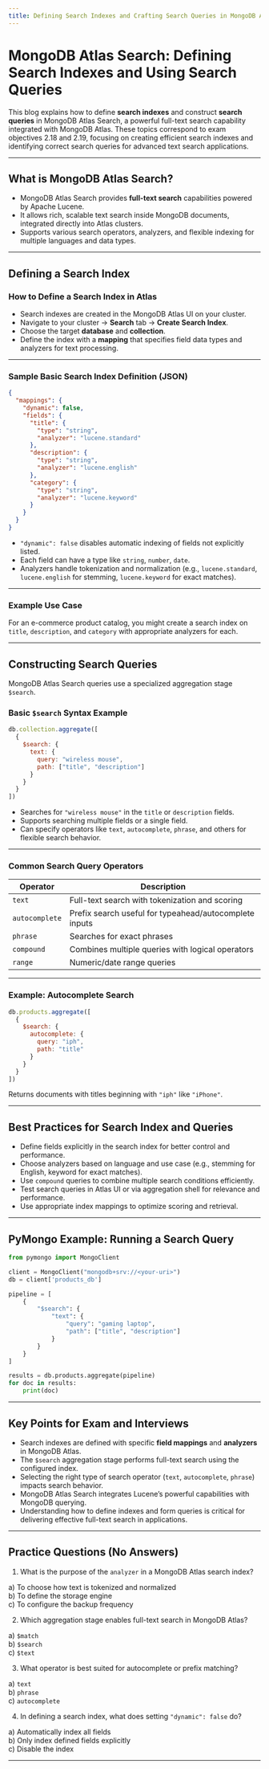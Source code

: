 ```yaml
---
title: Defining Search Indexes and Crafting Search Queries in MongoDB Atlas Search
---
```


# MongoDB Atlas Search: Defining Search Indexes and Using Search Queries

This blog explains how to define **search indexes** and construct **search queries** in MongoDB Atlas Search, a powerful full-text search capability integrated with MongoDB Atlas. These topics correspond to exam objectives 2.18 and 2.19, focusing on creating efficient search indexes and identifying correct search queries for advanced text search applications.

***

## What is MongoDB Atlas Search?

- MongoDB Atlas Search provides **full-text search** capabilities powered by Apache Lucene.
- It allows rich, scalable text search inside MongoDB documents, integrated directly into Atlas clusters.
- Supports various search operators, analyzers, and flexible indexing for multiple languages and data types.

***

## Defining a Search Index

### How to Define a Search Index in Atlas

- Search indexes are created in the MongoDB Atlas UI on your cluster.
- Navigate to your cluster → **Search** tab → **Create Search Index**.
- Choose the target **database** and **collection**.
- Define the index with a **mapping** that specifies field data types and analyzers for text processing.

***

### Sample Basic Search Index Definition (JSON)

```json
{
  "mappings": {
    "dynamic": false,
    "fields": {
      "title": {
        "type": "string",
        "analyzer": "lucene.standard"
      },
      "description": {
        "type": "string",
        "analyzer": "lucene.english"
      },
      "category": {
        "type": "string",
        "analyzer": "lucene.keyword"
      }
    }
  }
}
```

- `"dynamic": false` disables automatic indexing of fields not explicitly listed.
- Each field can have a type like `string`, `number`, `date`.
- Analyzers handle tokenization and normalization (e.g., `lucene.standard`, `lucene.english` for stemming, `lucene.keyword` for exact matches).

***

### Example Use Case

For an e-commerce product catalog, you might create a search index on `title`, `description`, and `category` with appropriate analyzers for each.

***

## Constructing Search Queries

MongoDB Atlas Search queries use a specialized aggregation stage `$search`.

### Basic `$search` Syntax Example

```javascript
db.collection.aggregate([
  {
    $search: {
      text: {
        query: "wireless mouse",
        path: ["title", "description"]
      }
    }
  }
])
```

- Searches for `"wireless mouse"` in the `title` or `description` fields.
- Supports searching multiple fields or a single field.
- Can specify operators like `text`, `autocomplete`, `phrase`, and others for flexible search behavior.

***

### Common Search Query Operators

| Operator          | Description                                             |
|-------------------|---------------------------------------------------------|
| `text`            | Full-text search with tokenization and scoring          |
| `autocomplete`    | Prefix search useful for typeahead/autocomplete inputs  |
| `phrase`          | Searches for exact phrases                               |
| `compound`        | Combines multiple queries with logical operators        |
| `range`           | Numeric/date range queries                               |

***

### Example: Autocomplete Search

```javascript
db.products.aggregate([
  {
    $search: {
      autocomplete: {
        query: "iph",
        path: "title"
      }
    }
  }
])
```

Returns documents with titles beginning with `"iph"` like `"iPhone"`.

***

## Best Practices for Search Index and Queries

- Define fields explicitly in the search index for better control and performance.
- Choose analyzers based on language and use case (e.g., stemming for English, keyword for exact matches).
- Use `compound` queries to combine multiple search conditions efficiently.
- Test search queries in Atlas UI or via aggregation shell for relevance and performance.
- Use appropriate index mappings to optimize scoring and retrieval.

***

## PyMongo Example: Running a Search Query

```python
from pymongo import MongoClient

client = MongoClient("mongodb+srv://<your-uri>")
db = client['products_db']

pipeline = [
    {
        "$search": {
            "text": {
                "query": "gaming laptop",
                "path": ["title", "description"]
            }
        }
    }
]

results = db.products.aggregate(pipeline)
for doc in results:
    print(doc)
```

***

## Key Points for Exam and Interviews

- Search indexes are defined with specific **field mappings** and **analyzers** in MongoDB Atlas.
- The `$search` aggregation stage performs full-text search using the configured index.
- Selecting the right type of search operator (`text`, `autocomplete`, `phrase`) impacts search behavior.
- MongoDB Atlas Search integrates Lucene’s powerful capabilities with MongoDB querying.
- Understanding how to define indexes and form queries is critical for delivering effective full-text search in applications.

***

## Practice Questions (No Answers)

1. What is the purpose of the `analyzer` in a MongoDB Atlas search index?

a) To choose how text is tokenized and normalized  
b) To define the storage engine  
c) To configure the backup frequency  

2. Which aggregation stage enables full-text search in MongoDB Atlas?

a) `$match`  
b) `$search`  
c) `$text`  

3. What operator is best suited for autocomplete or prefix matching?

a) `text`  
b) `phrase`  
c) `autocomplete`  

4. In defining a search index, what does setting `"dynamic": false` do?

a) Automatically index all fields  
b) Only index defined fields explicitly  
c) Disable the index  

***

